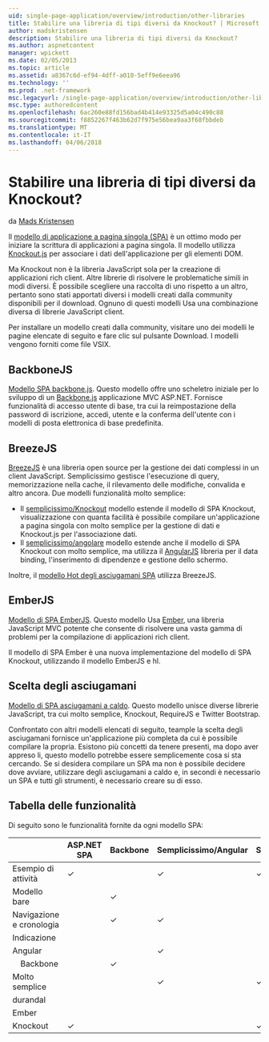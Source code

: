 ```yaml
---
uid: single-page-application/overview/introduction/other-libraries
title: Stabilire una libreria di tipi diversi da Knockout? | Microsoft Docs
author: madskristensen
description: Stabilire una libreria di tipi diversi da Knockout?
ms.author: aspnetcontent
manager: wpickett
ms.date: 02/05/2013
ms.topic: article
ms.assetid: a8367c6d-ef94-4dff-a010-5eff9e6eea96
ms.technology: ''
ms.prod: .net-framework
msc.legacyurl: /single-page-application/overview/introduction/other-libraries
msc.type: authoredcontent
ms.openlocfilehash: 6ac260e88fd156bad4b414e93325d5a04c490c88
ms.sourcegitcommit: f8852267f463b62d7f975e56bea9aa3f68fbbdeb
ms.translationtype: MT
ms.contentlocale: it-IT
ms.lasthandoff: 04/06/2018
---
```

<a name="know-a-library-other-than-knockout"></a>Stabilire una libreria di tipi diversi da Knockout?
====================
da [Mads Kristensen](https://github.com/madskristensen)

Il [modello di applicazione a pagina singola (SPA)](knockoutjs-template.md) è un ottimo modo per iniziare la scrittura di applicazioni a pagina singola. Il modello utilizza [Knockout.js](http://knockoutjs.com/) per associare i dati dell'applicazione per gli elementi DOM.

Ma Knockout non è la libreria JavaScript sola per la creazione di applicazioni rich client. Altre librerie di risolvere le problematiche simili in modi diversi. È possibile scegliere una raccolta di uno rispetto a un altro, pertanto sono stati apportati diversi i modelli creati dalla community disponibili per il download. Ognuno di questi modelli Usa una combinazione diversa di librerie JavaScript client.

Per installare un modello creati dalla community, visitare uno dei modelli le pagine elencate di seguito e fare clic sul pulsante Download. I modelli vengono forniti come file VSIX.

## <a name="backbonejs"></a>BackboneJS

[Modello SPA backbone.js](../templates/backbonejs-template.md). Questo modello offre uno scheletro iniziale per lo sviluppo di un [Backbone.js](http://backbonejs.org/) applicazione MVC ASP.NET. Fornisce funzionalità di accesso utente di base, tra cui la reimpostazione della password di iscrizione, accedi, utente e la conferma dell'utente con i modelli di posta elettronica di base predefinita.

## <a name="breezejs"></a>BreezeJS

[BreezeJS](http://www.breezejs.com/?utm_source=ms-spa) è una libreria open source per la gestione dei dati complessi in un client JavaScript. Semplicissimo gestisce l'esecuzione di query, memorizzazione nella cache, il rilevamento delle modifiche, convalida e altro ancora. Due modelli funzionalità molto semplice:

- Il [semplicissimo/Knockout](../templates/breezeknockout-template.md) modello estende il modello di SPA Knockout, visualizzazione con quanta facilità è possibile compilare un'applicazione a pagina singola con molto semplice per la gestione di dati e Knockout.js per l'associazione dati.
- Il [semplicissimo/angolare](../templates/breezeangular-template.md) modello estende anche il modello di SPA Knockout con molto semplice, ma utilizza il [AngularJS](http://angularjs.org) libreria per il data binding, l'inserimento di dipendenze e gestione dello schermo.

Inoltre, il [modello Hot degli asciugamani SPA](../templates/hottowel-template.md) utilizza BreezeJS.

## <a name="emberjs"></a>EmberJS

[Modello di SPA EmberJS](../templates/emberjs-template.md). Questo modello Usa [Ember](http://emberjs.com/), una libreria JavaScript MVC potente che consente di risolvere una vasta gamma di problemi per la compilazione di applicazioni rich client.

Il modello di SPA Ember è una nuova implementazione del modello di SPA Knockout, utilizzando il modello EmberJS e hl.

## <a name="hot-towel"></a>Scelta degli asciugamani

[Modello di SPA asciugamani a caldo](../templates/hottowel-template.md). Questo modello unisce diverse librerie JavaScript, tra cui molto semplice, Knockout, RequireJS e Twitter Bootstrap.

Confrontato con altri modelli elencati di seguito, teample la scelta degli asciugamani fornisce un'applicazione più completa da cui è possibile compilare la propria. Esistono più concetti da tenere presenti, ma dopo aver appreso li, questo modello potrebbe essere semplicemente cosa si sta cercando. Se si desidera compilare un SPA ma non è possibile decidere dove avviare, utilizzare degli asciugamani a caldo e, in secondi è necessario un SPA e tutti gli strumenti, è necessario creare su di esso.

## <a name="feature-table"></a>Tabella delle funzionalità

Di seguito sono le funzionalità fornite da ogni modello SPA:


|                        | ASP.NET SPA | Backbone | Semplicissimo/Angular | Semplicissimo/KO |  Ember   | Scelta degli asciugamani |
|------------------------|-------------|----------|----------------|-----------|----------|-----------|
|      Esempio di attività       |  &#10003;   |          |    &#10003;    | &#10003;  | &#10003; |           |
|     Modello bare      |             | &#10003; |                |           |          | &#10003;  |
| Navigazione e cronologia |             | &#10003; |    &#10003;    |           | &#10003; | &#10003;  |
|        Indicazione        |             |          |                |           |          |           |
|        Angular         |             |          |    &#10003;    |           |          |           |
|    &#8195;Backbone     |             | &#10003; |                |           |          |           |
|         Molto semplice         |             |          |    &#10003;    | &#10003;  |          | &#10003;  |
|        durandal        |             |          |                |           |          | &#10003;  |
|         Ember          |             |          |                |           | &#10003; |           |
|        Knockout        |  &#10003;   |          |                | &#10003;  |          | &#10003;  |

